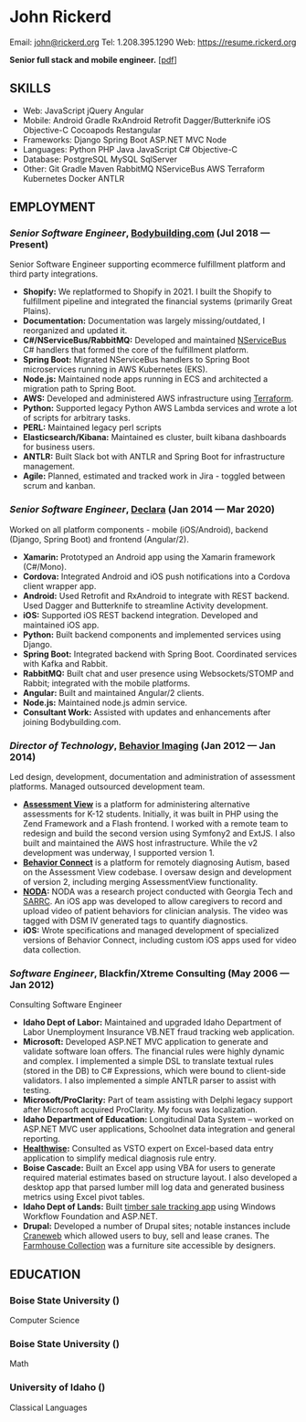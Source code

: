 John Rickerd
============
Email: john@rickerd.org
Tel: 1.208.395.1290
Web: https://resume.rickerd.org

**Senior full stack and mobile engineer.**   [[pdf](resume.pdf)]

## SKILLS

  - Web: JavaScript jQuery Angular 
  - Mobile: Android Gradle RxAndroid Retrofit Dagger/Butterknife iOS Objective-C Cocoapods Restangular 
  - Frameworks: Django Spring Boot ASP.NET MVC Node 
  - Languages: Python PHP Java JavaScript C# Objective-C 
  - Database: PostgreSQL MySQL SqlServer 
  - Other: Git Gradle Maven RabbitMQ NServiceBus AWS Terraform Kubernetes Docker ANTLR 

## EMPLOYMENT

### *Senior Software Engineer*, [Bodybuilding.com](https://bodybuilding.com) (Jul 2018 — Present)

Senior Software Engineer supporting ecommerce fulfillment platform and third party integrations.
  - **Shopify:** We replatformed to Shopify in 2021. I built the Shopify to fulfillment pipeline and integrated the financial systems (primarily Great Plains).
  - **Documentation:** Documentation was largely missing/outdated, I reorganized and updated it.
  - **C#/NServiceBus/RabbitMQ:** Developed and maintained [NServiceBus](https://particular.net/nservicebus) C# handlers that formed the core of the fulfillment platform.
  - **Spring Boot:** Migrated NServiceBus handlers to Spring Boot microservices running in AWS Kubernetes (EKS).
  - **Node.js:** Maintained node apps running in ECS and architected a migration path to Spring Boot.
  - **AWS:** Developed and administered AWS infrastructure using [Terraform](https://www.terraform.io/).
  - **Python:** Supported legacy Python AWS Lambda services and wrote a lot of scripts for arbitrary tasks.
  - **PERL:** Maintained legacy perl scripts
  - **Elasticsearch/Kibana:** Maintained es cluster, built kibana dashboards for business users.
  - **ANTLR:** Built Slack bot with ANTLR and Spring Boot for infrastructure management.
  - **Agile:** Planned, estimated and tracked work in Jira - toggled between scrum and kanban.

### *Senior Software Engineer*, [Declara](https://corp.declara.com) (Jan 2014 — Mar 2020)

Worked on all platform components - mobile (iOS/Android), backend (Django, Spring Boot) and frontend (Angular/2).
  - **Xamarin:** Prototyped an Android app using the Xamarin framework (C#/Mono).
  - **Cordova:** Integrated Android and iOS push notifications into a Cordova client wrapper app.
  - **Android:** Used Retrofit and RxAndroid to integrate with REST backend. Used Dagger and Butterknife to streamline Activity development.
  - **iOS:** Supported iOS REST backend integration. Developed and maintained iOS app.
  - **Python:** Built backend components and implemented services using Django.
  - **Spring Boot:** Integrated backend with Spring Boot. Coordinated services with Kafka and Rabbit.
  - **RabbitMQ:** Built chat and user presence using Websockets/STOMP and Rabbit; integrated with the mobile platforms.
  - **Angular:** Built and maintained Angular/2 clients.
  - **Node.js:** Maintained node.js admin service.
  - **Consultant Work:** Assisted with updates and enhancements after joining Bodybuilding.com.

### *Director of Technology*, [Behavior Imaging](https://behaviorimaging.com/) (Jan 2012 — Jan 2014)

Led design, development, documentation and administration of assessment platforms. Managed outsourced development team.
  - **[Assessment View](https://behaviorimaging.com/products/assessment-view/)** is a platform for administering alternative assessments for K-12 students. Initially, it was built in PHP using the Zend Framework and a Flash frontend. I worked with a remote team to redesign and build the second version using Symfony2 and ExtJS. I also built and maintained the AWS host infrastructure. While the v2 development was underway, I supported version 1.
  - **[Behavior Connect](https://behaviorimaging.com/products/behavior-connect/)** is a platform for remotely diagnosing Autism, based on the Assessment View codebase. I oversaw design and development of version 2, including merging AssessmentView functionality.
  - **[NODA](https://behaviorimaging.com/noda/):** NODA was a research project conducted with Georgia Tech and [SARRC](https://autismcenter.org/). An iOS app was developed to allow caregivers to record and upload video of patient behaviors for clinician analysis. The video was tagged with DSM IV generated tags to quantify diagnostics.
  - **iOS:** Wrote specifications and managed development of specialized versions of Behavior Connect, including custom iOS apps used for video data collection.

### *Software Engineer*, Blackfin/Xtreme Consulting (May 2006 — Jan 2012)

Consulting Software Engineer
  - **Idaho Dept of Labor:** Maintained and upgraded Idaho Department of Labor Unemployment Insurance VB.NET fraud tracking web application.
  - **Microsoft:** Developed ASP.NET MVC application to generate and validate software loan offers. The financial rules were highly dynamic and complex. I implemented a simple DSL to translate textual rules (stored in the DB) to C# Expressions, which were bound to client-side validators. I also implemented a simple ANTLR parser to assist with testing.
  - **Microsoft/ProClarity:** Part of team assisting with Delphi legacy support after Microsoft acquired ProClarity. My focus was localization.
  - **Idaho Department of Education:** Longitudinal Data System – worked on ASP.NET MVC user applications, Schoolnet data integration and general reporting.
  - **[Healthwise](http://www.healthwise.org):** Consulted as VSTO expert on Excel-based data entry application to simplify medical diagnosis rule entry.
  - **Boise Cascade:** Built an Excel app using VBA for users to generate required material estimates based on structure layout. I also developed a desktop app that parsed lumber mill log data and generated business metrics using Excel pivot tables.
  - **Idaho Dept of Lands:** Built [timber sale tracking app](http://web.idl.idaho.gov/timbersale/Search.aspx) using Windows Workflow Foundation and ASP.NET.
  - **Drupal:** Developed a number of Drupal sites; notable instances include [Craneweb](https://craneweb.com) which allowed users to buy, sell and lease cranes. The [Farmhouse Collection](https://www.farmhousecollection.com) was a furniture site accessible by designers.




## EDUCATION

### Boise State University ()

Computer Science


### Boise State University ()

Math


### University of Idaho ()

Classical Languages












